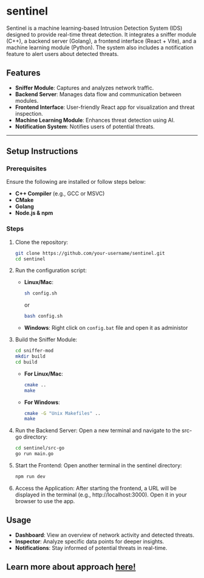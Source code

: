 # sentinel

Sentinel is a machine learning-based Intrusion Detection System (IDS) designed to provide real-time threat detection. It integrates a sniffer module (C++), a backend server (Golang), a frontend interface (React + Vite), and a machine learning module (Python). The system also includes a notification feature to alert users about detected threats.

## Features

- **Sniffer Module**: Captures and analyzes network traffic.
- **Backend Server**: Manages data flow and communication between modules.
- **Frontend Interface**: User-friendly React app for visualization and threat inspection.
- **Machine Learning Module**: Enhances threat detection using AI.
- **Notification System**: Notifies users of potential threats.

---

## Setup Instructions

### Prerequisites

Ensure the following are installed or follow steps below:

- **C++ Compiler** (e.g., GCC or MSVC)
- **CMake**
- **Golang**
- **Node.js & npm**

### Steps

1. Clone the repository:
   ```bash
   git clone https://github.com/your-username/sentinel.git
   cd sentinel
   ```
2. Run the configuration script:
   - **Linux/Mac**:
     ```bash
     sh config.sh
     ```
     or
     
     ```bash
     bash config.sh
     ```
    - **Windows**:
      Right click on `config.bat` file and open it as administor
   
3. Build the Sniffer Module:
   ```bash
   cd sniffer-mod
   mkdir build
   cd build
   ```
    - **For Linux/Mac**:
      ```bash
      cmake ..
      make
      ```
    - **For Windows**:
      ```bash
      cmake -G "Unix Makefiles" ..
      make
      ```
4. Run the Backend Server: Open a new terminal and navigate to the src-go directory:
   ```bash
   cd sentinel/src-go
   go run main.go
   ```
5. Start the Frontend: Open another terminal in the sentinel directory:
   ```bash
   npm run dev
   ```
6. Access the Application: After starting the frontend, a URL will be displayed in the terminal (e.g., http://localhost:3000). Open it in your browser to use the app.

## Usage
- **Dashboard**: View an overview of network activity and detected threats.
- **Inspector**: Analyze specific data points for deeper insights.
- **Notifications**: Stay informed of potential threats in real-time.

## Learn more about approach [here!](https://github.com/tr41z/sentinel/blob/sentinel/docs/APPROACH.md)
